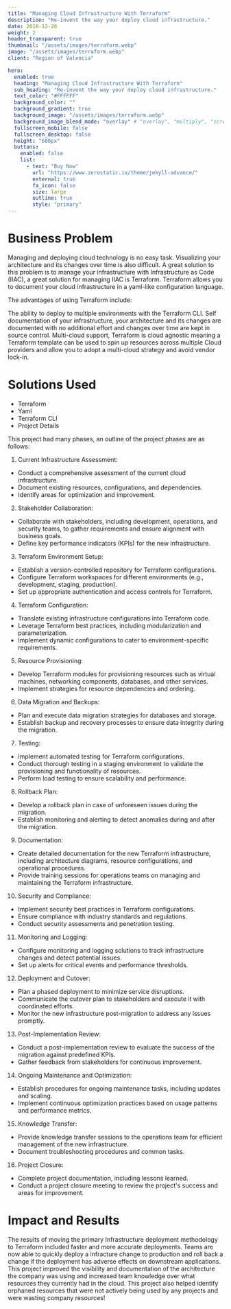 ```yaml
---
title: "Managing Cloud Infrastructure With Terraform"
description: "Re-invent the way your deploy cloud infrastructure."
date: 2018-12-20
weight: 2
header_transparent: true
thumbnail: "/assets/images/terraform.webp"
image: "/assets/images/terraform.webp"
client: "Region of Valencia"

hero:
  enabled: true
  heading: "Managing Cloud Infrastructure With Terraform"
  sub_heading: "Re-invent the way your deploy cloud infrastructure."
  text_color: "#FFFFFF"
  background_color: ""
  background_gradient: true
  background_image: "/assets/images/terraform.webp"
  background_image_blend_mode: "overlay" # "overlay", "multiply", "screen"
  fullscreen_mobile: false
  fullscreen_desktop: false
  height: "600px"
  buttons:
    enabled: false
    list:
      - text: "Buy Now"
        url: "https://www.zerostatic.io/theme/jekyll-advance/"
        external: true
        fa_icon: false
        size: large
        outline: true
        style: "primary"
---
```


# Business Problem

Managing and deploying cloud technology is no easy task. Visualizing your architecture and its changes over time is also difficult. A great solution to this problem is to manage your infrastructure with Infrastructure as Code (IIAC), a great solution for managing IIAC is Terraform. Terraform allows you to document your cloud infrastructure in a yaml-like configuration language. 

The advantages of using Terraform include:

The ability to deploy to multiple environments with the Terraform CLI.
Self documentation of your infrastructure, your architecture and its changes are documented with no additional effort and changes over time are kept in source control.
Multi-cloud support, Terraform is cloud agnostic meaning a Terraform template can be used to spin up resources across multiple Cloud providers and allow you to adopt a multi-cloud strategy and avoid vendor lock-in.

# Solutions Used

- Terraform
- Yaml 
- Terraform CLI
- Project Details

This project had many phases, an outline of the project phases are as follows:

1. Current Infrastructure Assessment:
- Conduct a comprehensive assessment of the current cloud infrastructure.
- Document existing resources, configurations, and dependencies.
- Identify areas for optimization and improvement.

2. Stakeholder Collaboration:
- Collaborate with stakeholders, including development, operations, and security teams, to gather requirements and ensure alignment with business goals.
- Define key performance indicators (KPIs) for the new infrastructure.

3. Terraform Environment Setup:
- Establish a version-controlled repository for Terraform configurations.
- Configure Terraform workspaces for different environments (e.g., development, staging, production).
- Set up appropriate authentication and access controls for Terraform.

4. Terraform Configuration:
- Translate existing infrastructure configurations into Terraform code.
- Leverage Terraform best practices, including modularization and parameterization.
- Implement dynamic configurations to cater to environment-specific requirements.

5. Resource Provisioning:
- Develop Terraform modules for provisioning resources such as virtual machines, networking components, databases, and other services.
- Implement strategies for resource dependencies and ordering.

6. Data Migration and Backups:
- Plan and execute data migration strategies for databases and storage.
- Establish backup and recovery processes to ensure data integrity during the migration.

7. Testing:
- Implement automated testing for Terraform configurations.
- Conduct thorough testing in a staging environment to validate the provisioning and functionality of resources.
- Perform load testing to ensure scalability and performance.

8. Rollback Plan:
- Develop a rollback plan in case of unforeseen issues during the migration.
- Establish monitoring and alerting to detect anomalies during and after the migration.

9. Documentation: 
- Create detailed documentation for the new Terraform infrastructure, including architecture diagrams, resource configurations, and operational procedures.
- Provide training sessions for operations teams on managing and maintaining the Terraform infrastructure.

10. Security and Compliance: 
- Implement security best practices in Terraform configurations.
- Ensure compliance with industry standards and regulations. 
- Conduct security assessments and penetration testing.

11. Monitoring and Logging: 
- Configure monitoring and logging solutions to track infrastructure changes and detect potential issues. 
- Set up alerts for critical events and performance thresholds.

12. Deployment and Cutover:
- Plan a phased deployment to minimize service disruptions. 
- Communicate the cutover plan to stakeholders and execute it with coordinated efforts. 
- Monitor the new infrastructure post-migration to address any issues promptly.

13. Post-Implementation Review:
- Conduct a post-implementation review to evaluate the success of the migration against predefined KPIs. 
- Gather feedback from stakeholders for continuous improvement.

14. Ongoing Maintenance and Optimization: 
- Establish procedures for ongoing maintenance tasks, including updates and scaling. 
- Implement continuous optimization practices based on usage patterns and performance metrics.

15. Knowledge Transfer:
- Provide knowledge transfer sessions to the operations team for efficient management of the new infrastructure.
- Document troubleshooting procedures and common tasks.

16. Project Closure:
- Complete project documentation, including lessons learned. 
- Conduct a project closure meeting to review the project's success and areas for improvement.

# Impact and Results

The results of moving the primary Infrastructure deployment methodology to Terraform included faster and more accurate deployments. Teams are now able to quickly deploy a infracture change to production and roll back a change if the deployment has adverse effects on downstream applications. This project improved the visibility and documentation of the architecture the company was using and increased team knowledge over what resources they currently had in the cloud. This project also helped identify orphaned resources that were not actively being used by any projects and were wasting company resources!
